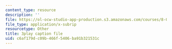 ```yaml
---
content_type: resource
description: ''
file: https://ol-ocw-studio-app-production.s3.amazonaws.com/courses/8-01sc-classical-mechanics-fall-2016/c6af179dc09b466f5406ba91b321531c_BPnbq6BobdA.srt
file_type: application/x-subrip
resourcetype: Other
title: 3play caption file
uid: c6af179d-c09b-466f-5406-ba91b321531c
---
```


